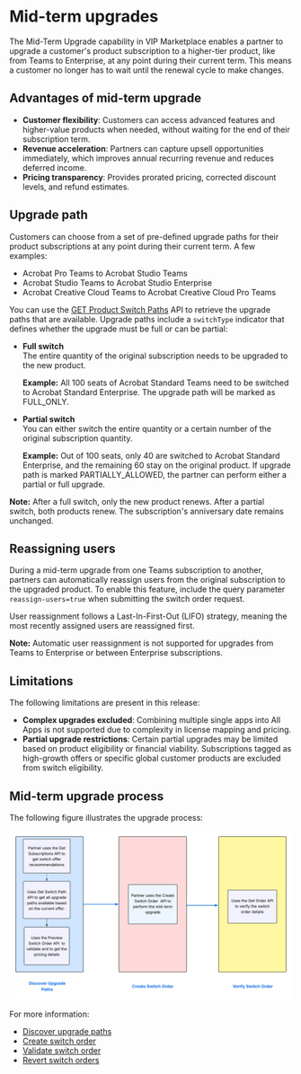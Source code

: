 # Mid-term upgrades

The Mid-Term Upgrade capability in VIP Marketplace enables a partner to upgrade a customer's product subscription to a higher-tier product, like from Teams to Enterprise, at any point during their current term. This means a customer no longer has to wait until the renewal cycle to make changes.

## Advantages of mid-term upgrade

- **Customer flexibility**: Customers can access advanced features and higher-value products when needed, without waiting for the end of their subscription term.
- **Revenue acceleration**: Partners can capture upsell opportunities immediately, which improves annual recurring revenue and reduces deferred income.
- **Pricing transparency**: Provides prorated pricing, corrected discount levels, and refund estimates.

## Upgrade path

Customers can choose from a set of pre-defined upgrade paths for their product subscriptions at any point during their current term. A few examples:

- Acrobat Pro Teams to Acrobat Studio Teams
- Acrobat Studio Teams to Acrobat Studio Enterprise
- Acrobat Creative Cloud Teams to Acrobat Creative Cloud Pro Teams

You can use the [GET Product Switch Paths](./apis.md#3-retrieve-upgrade-paths) API to retrieve the upgrade paths that are available. Upgrade paths include a `switchType` indicator that defines whether the upgrade must be full or can be partial:

- **Full switch**  
  The entire quantity of the original subscription needs to be upgraded to the new product.

  **Example:** All 100 seats of Acrobat Standard Teams need to be switched to Acrobat Standard Enterprise.
  The upgrade path will be marked as FULL_ONLY.

- **Partial switch**  
  You can either switch the entire quantity or a certain number of the original subscription quantity.

  **Example:** Out of 100 seats, only 40 are switched to Acrobat Standard Enterprise, and the remaining 60 stay on the original product.
  If upgrade path is marked PARTIALLY_ALLOWED, the partner can perform either a partial or full upgrade.

**Note:** After a full switch, only the new product renews. After a partial switch, both products renew. The subscription's anniversary date remains unchanged.

## Reassigning users

During a mid-term upgrade from one Teams subscription to another, partners can automatically reassign users from the original subscription to the upgraded product. To enable this feature, include the query parameter `reassign-users=true` when submitting the switch order request.

User reassignment follows a Last-In-First-Out (LIFO) strategy, meaning the most recently assigned users are reassigned first.

**Note:** Automatic user reassignment is not supported for upgrades from Teams to Enterprise or between Enterprise subscriptions.

## Limitations

The following limitations are present in this release:

- **Complex upgrades excluded**: Combining multiple single apps into All Apps is not supported due to complexity in license mapping and pricing.
- **Partial upgrade restrictions**: Certain partial upgrades may be limited based on product eligibility or financial viability. Subscriptions tagged as high-growth offers or specific global customer products are excluded from switch eligibility.

## Mid-term upgrade process

The following figure illustrates the upgrade process:

![Mid-term upgrade process](../image/mid-term.png)

For more information:

- [Discover upgrade paths](./apis.md#discover-upgrade-path)
- [Create switch order](./apis.md#apply-switch-plan)
- [Validate switch order](./apis.md#verify-switch-order)
- [Revert switch orders](./apis.md#revert-switch-order)
